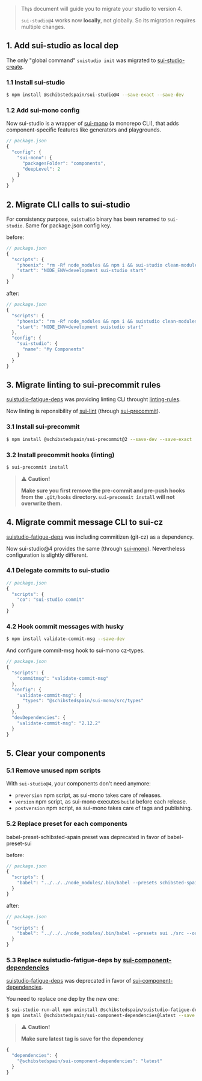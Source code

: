 > Th¡s document will guide you to migrate your studio to version 4.
>
> `sui-studio@4` works now **locally**, not globally. So its migration requires
> multiple changes.


## 1. Add sui-studio as local dep
The only "global command" `suistudio init` was migrated to [sui-studio-create].

### 1.1 Install sui-studio
```sh
$ npm install @schibstedspain/sui-studio@4 --save-exact --save-dev
```

### 1.2 Add sui-mono config
Now sui-studio is a wrapper of [sui-mono] (a monorepo CLI), that adds component-specific features
like generators and playgrounds.

```js
// package.json
{
  "config": {
    "sui-mono": {
      "packagesFolder": "components",
      "deepLevel": 2
    }
  }
}
```

## 2. Migrate CLI calls to sui-studio
For consistency purpose, `suistudio` binary has been renamed to `sui-studio`. Same for package.json config key.

before:
```js
// package.json
{
  "scripts": {
    "phoenix": "rm -Rf node_modules && npm i && sui-studio clean-modules && sui-studio run-all npm i",
    "start": "NODE_ENV=development sui-studio start"
  }
}
```

after:
```js
// package.json
{
  "scripts": {
    "phoenix": "rm -Rf node_modules && npm i && suistudio clean-modules && suistudio run-all npm i",
    "start": "NODE_ENV=development suistudio start"
  },
  "config": {
    "sui-studio": {
      "name": "My Components"
    }
  }
}
```

## 3. Migrate linting to sui-precommit rules

[suistudio-fatigue-deps] was providing linting CLI throught [linting-rules].

Now linting is reponsibility of [sui-lint] (through [sui-precommit]).

### 3.1 Install sui-precommit

```sh
$ npm install @schibstedspain/sui-precommit@2 --save-dev --save-exact
```

### 3.2 Install precommit hooks (linting)

```sh
$ sui-precommit install
```

> :warning: **Caution!**
>
>  **Make sure you first remove the pre-commit and pre-push hooks from the
`.git/hooks` directory. `sui-precommit install` will not overwrite them.**


## 4. Migrate commit message CLI to sui-cz

[suistudio-fatigue-deps] was including commitizen (git-cz) as a dependency.

Now sui-studio@4 provides the same (through [sui-mono]). Nevertheless configuration is slightly different.

### 4.1 Delegate commits to sui-studio

```js
// package.json
{
  "scripts": {
    "co": "sui-studio commit"
  }
}
```

### 4.2 Hook commit messages with husky

```sh
$ npm install validate-commit-msg --save-dev
```

And configure commit-msg hook to sui-mono cz-types.

```js
// package.json
{
  "scripts": {
    "commitmsg": "validate-commit-msg"
  },
  "config": {
    "validate-commit-msg": {
      "types": "@schibstedspain/sui-mono/src/types"
    }
  },
  "devDependencies": {
    "validate-commit-msg": "2.12.2"
  }
}
```

## 5. Clear your components

### 5.1 Remove unused npm scripts

  With `sui-studio@4`, your components don't need anymore:
  * `preversion` npm script, as sui-mono takes care of releases.
  * `version` npm script, as sui-mono executes `build` before each release.
  * `postversion` npm script, as sui-mono takes care of tags and publishing.

### 5.2 Replace preset for each components

babel-preset-schibsted-spain preset was deprecated in favor of babel-preset-sui

before:
```js
// package.json
{
  "scripts": {
    "babel": "../../../node_modules/.bin/babel --presets schibsted-spain ./src --out-dir ./lib"
  }
}
```

after:
```js
// package.json
{
  "scripts": {
    "babel": "../../../node_modules/.bin/babel --presets sui ./src --out-dir ./lib"
  }
}
```

### 5.3 Replace suistudio-fatigue-deps by [sui-component-dependencies]

[suistudio-fatigue-deps] was deprecated in favor of
[sui-component-dependencies].

You need to replace one dep by the new one:
```sh
$ sui-studio run-all npm uninstall @schibstedspain/suistudio-fatigue-deps --save
$ npm install @schibstedspain/sui-component-dependencies@latest --save
```

> :warning: **Caution!**
>
>  **Make sure latest tag is save for the dependency**

```js
{
  "dependencies": {
    "@schibstedspain/sui-component-dependencies": "latest"
  }
}
```


[sui-studio-create]: https://www.npmjs.com/package/@schibstedspain/sui-studio-create
[sui-component-peer-dependencies]: https://www.npmjs.com/package/@schibstedspain/sui-component-peer-dependencies
[sui-mono]: https://www.npmjs.com/package/@schibstedspain/sui-mono
[suistudio-fatigue-deps]: https://www.npmjs.com/package/@schibstedspain/suistudio-fatigue-deps
[linting-rules]: https://www.npmjs.com/package/@schibstedspain/linting-rules
[sui-precommit]: https://www.npmjs.com/package/@schibstedspain/sui-precommit
[sui-lint]: https://www.npmjs.com/package/@schibstedspain/sui-lint
[sui-component-dependencies]: https://www.npmjs.com/package/@schibstedspain/sui-component-dependencies
